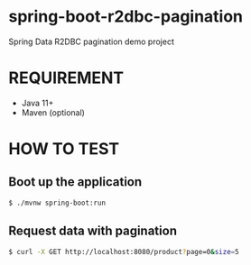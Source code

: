 # spring-boot-r2dbc-pagination
Spring Data R2DBC pagination demo project

# REQUIREMENT
- Java 11+
- Maven (optional)

# HOW TO TEST
## Boot up the application
```bash
$ ./mvnw spring-boot:run
```

## Request data with pagination
```bash
$ curl -X GET http://localhost:8080/product?page=0&size=5
```
